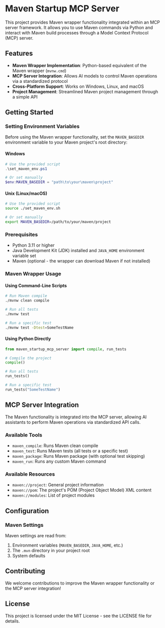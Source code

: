 # Maven Startup MCP Server

This project provides Maven wrapper functionality integrated within an MCP server framework. It allows you to use Maven commands via Python and interact with Maven build processes through a Model Context Protocol (MCP) server.

## Features

- **Maven Wrapper Implementation**: Python-based equivalent of the Maven wrapper (`mvnw.cmd`)
- **MCP Server Integration**: Allows AI models to control Maven operations via a standardized protocol
- **Cross-Platform Support**: Works on Windows, Linux, and macOS
- **Project Management**: Streamlined Maven project management through a simple API

## Getting Started

### Setting Environment Variables

Before using the Maven wrapper functionality, set the `MAVEN_BASEDIR` environment variable to your Maven project's root directory:

#### Windows
```powershell
# Use the provided script
.\set_maven_env.ps1

# Or set manually
$env:MAVEN_BASEDIR = "path\to\your\maven\project"
```

#### Unix (Linux/macOS)
```bash
# Use the provided script
source ./set_maven_env.sh

# Or set manually
export MAVEN_BASEDIR=/path/to/your/maven/project
```

### Prerequisites

- Python 3.11 or higher
- Java Development Kit (JDK) installed and `JAVA_HOME` environment variable set
- Maven (optional - the wrapper can download Maven if not installed)

### Maven Wrapper Usage

#### Using Command-Line Scripts

```bash
# Run Maven compile
./mvnw clean compile

# Run all tests
./mvnw test

# Run a specific test
./mvnw test -Dtest=SomeTestName
```

#### Using Python Directly

```python
from maven_startup_mcp_server import compile, run_tests

# Compile the project
compile()

# Run all tests
run_tests()

# Run a specific test
run_tests("SomeTestName")
```

## MCP Server Integration

The Maven functionality is integrated into the MCP server, allowing AI assistants to perform Maven operations via standardized API calls.

### Available Tools

- `maven_compile`: Runs Maven clean compile
- `maven_test`: Runs Maven tests (all tests or a specific test)
- `maven_package`: Runs Maven package (with optional test skipping)
- `maven_run`: Runs any custom Maven command

### Available Resources

- `maven://project`: General project information
- `maven://pom`: The project's POM (Project Object Model) XML content
- `maven://modules`: List of project modules

## Configuration

### Maven Settings

Maven settings are read from:

1. Environment variables (`MAVEN_BASEDIR`, `JAVA_HOME`, etc.)
2. The `.mvn` directory in your project root
3. System defaults

## Contributing

We welcome contributions to improve the Maven wrapper functionality or the MCP server integration!

## License

This project is licensed under the MIT License - see the LICENSE file for details.
